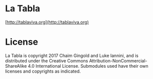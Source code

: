 # La Tabla

[http://tablaviva.org](http://tablaviva.org)

# License

La Tabla is copyright 2017 Chaim Gingold and Luke Iannini, and is distributed under the Creative Commons Attribution-NonCommercial-ShareAlike 4.0 International License. Submodules used have their own licenses and copyrights as indicated.
